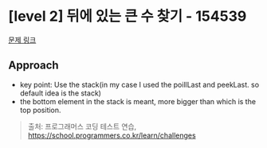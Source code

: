 # [level 2] 뒤에 있는 큰 수 찾기 - 154539 

[문제 링크](https://school.programmers.co.kr/learn/courses/30/lessons/154539) 

## Approach

* key point: Use the stack(in my case I used the poillLast and peekLast. so default idea is the stack)
* the bottom element in the stack is meant, more bigger than which is the top position. 

> 출처: 프로그래머스 코딩 테스트 연습, https://school.programmers.co.kr/learn/challenges

